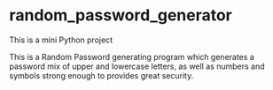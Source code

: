 # random_password_generator
This is a mini Python project

This is a Random Password generating program which generates a password mix of upper and lowercase letters, as well as numbers and symbols strong enough to provides great security.
